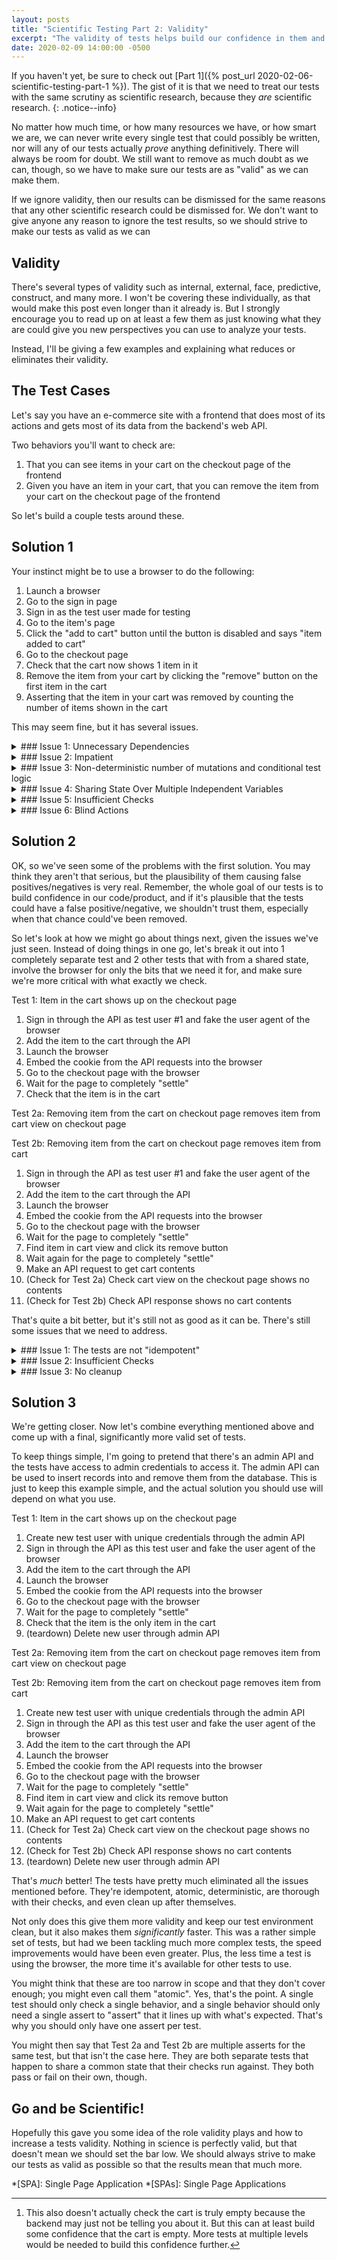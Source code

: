 ```yaml
---
layout: posts
title: "Scientific Testing Part 2: Validity"
excerpt: "The validity of tests helps build our confidence in them and determines the value they add to our test suites. But what does it mean for a test to be 'valid'?"
date: 2020-02-09 14:00:00 -0500
---
```


If you haven't yet, be sure to check out [Part 1]({% post_url 2020-02-06-scientific-testing-part-1 %}). The gist of it is that we need to treat our tests with the same scrutiny as scientific research, because they _are_ scientific research.
{: .notice--info}

No matter how much time, or how many resources we have, or how smart we are, we can never write every single test that could possibly be written, nor will any of our tests actually _prove_ anything definitively. There will always be room for doubt. We still want to remove as much doubt as we can, though, so we have to make sure our tests are as "valid" as we can make them.

If we ignore validity, then our results can be dismissed for the same reasons that any other scientific research could be dismissed for. We don't want to give anyone any reason to ignore the test results, so we should strive to make our tests as valid as we can

## Validity

There's several types of validity such as internal, external, face, predictive, construct, and many more. I won't be covering these individually, as that would make this post even longer than it already is. But I strongly encourage you to read up on at least a few them as just knowing what they are could give you new perspectives you can use to analyze your tests.

Instead, I'll be giving a few examples and explaining what reduces or eliminates their validity.

## The Test Cases

Let's say you have an e-commerce site with a frontend that does most of its actions and gets most of its data from the backend's web API.

Two behaviors you'll want to check are:
1. That you can see items in your cart on the checkout page of the frontend
2. Given you have an item in your cart, that you can remove the item from your cart on the checkout page of the frontend

So let's build a couple tests around these.

## Solution 1

Your instinct might be to use a browser to do the following:

1. Launch a browser
2. Go to the sign in page
3. Sign in as the test user made for testing
4. Go to the item's page
5. Click the "add to cart" button until the button is disabled and says "item added to cart"
6. Go to the checkout page
7. Check that the cart now shows 1 item in it
8. Remove the item from your cart by clicking the "remove" button on the first item in the cart
9. Asserting that the item in your cart was removed by counting the number of items shown in the cart

This may seem fine, but it has several issues.

<details>
<summary markdown='1'>
### Issue 1: Unnecessary Dependencies
</summary>

The browser is used for several steps where it isn't needed, introducing extra dependencies in the frontend. This makes your test susceptible to confounding variables as any part of steps 2-5 could break purely because of frontend bugs unrelated to this specific test. This reduces confidence in the results, because it will fail more often when it shouldn't, so it means less whenever it fails.

You might say "but if those are broken, I'd _want_ that test to fail." But this test isn't about _those_ behaviors, and shouldn't fail because they have bugs (if it can be avoided). Those behaviors should have their _own_ tests.

If those steps are broken because of unrelated frontend bugs, the test wouldn't pass, but that doesn't mean the behavior we actually want to test is broken. For this test, we want to do what we can to actually perform the test, so if we can avoid those problematic dependencies, we should.

In this case, the test could leverage backend's API itself to make the account, find the item, and make the order, using the browser only to sign in and go to the order status page. Technically speaking, it could sign in through the API as well, and just give it's cookie to the browser.

Hitting the DB directly is another options, but typically this is getting too close to implementation as the schemas are usually less stable than the web API, and it would make your test code much more complicated than it needs to be regardless.

These shortcuts can be taken because most websites use a "stateless page-redraw model", where the client is only given a cookie, and the backend manages the state, so when going from one page to another, the client is not retaining any information about the state of the previous page. This means the state of the previous page(s) doesn't usually matter because the client doesn't factor it/them in when getting the resources for and rendering the next page. So as long as the browser has the correct cookie, the next page will always be rendered in the same way regardless of if it went to the previous page(s) itself or not.

It's important that we understand the technologies involved, so that we can know what to test, and how to effectively test those things. We often have numerous tests to write, and only so many resources in addition to needing our tests to be as fast as they can be. We don't want to waste resources if we don't have to.

#### Side Note

There may be situations where the client is managing state on its end beyond just storing a cookie, and it's factoring in the previous page(s) in the next page is rendered, for example, SPAs. For SPAs, this is know as "thin server architecture". 

Most SPAs, however, are designed to mimmick the same end result as those using stateless page-redraw model, using the previous page(s)'s state only to optimize by reducing redundant communication with the backend and storing state on the client suffer using a "state container" that they update and reference as needed. They also tend to be built using third-party frameworks (e.g. React, Redux), and most (not all) of them manage this for you, so it's not something you always need to worry about testing, and you can sometimes test your site with the assumption that it works just like any other site that uses that model.

However, if you're defining logic in your frontend that controls how this state container is managed, you'll likely be responsible for testing parts of that. Much of the tests for this can be performed in the frontend's unit tests, but this can sometimes just be too complex for such a test to be trustworthy (due to things like excessive mocking), so they can just be done as end-to-end tests.

For those that _should_ be tested as end-to-end tests, it's up to you to understand the technologies involved so you can determine where it's plausible for that state management logic to go wrong so you can write the appropriate, targeted test to avoid redundant tests and unnecessary complexity. For example, if a request is cached in your state container, but that request should never be made again anyway (nor any other request that would modify that data in the state container), then there's no reason to be concerned about how future steps might mishandle the cache for that data in the state container, as they shouldn't be modifying that cache beyond that point.

If it truly is a concern, making sure that part of the state container isn't touched during any other operations can be tested fairly easily with frontend unit tests, so using a browser to test that would be an enormous waste of resources and adds unnecessary complexity.

An example that comes to mind is logging in, which could set a cookie and cache some user data in the state container. If you really want to make sure that no other actions would try to modify that cache once it's been set, it's easy to just mock that object in the state container and check that nothing accessed it after performing those other actions.

</details>
<details>
<summary markdown='1'>
### Issue 2: Impatient
</summary>

Whenever using a browser, the potential for race conditions are introduced because the browser largely operates asynchronously from the tests and JavaScript running on the page runs asynchronously as well.

When JavaScript is involved, the browser driver can't automatically know when the page is completely done being changed beyond the `document.readyState` being `complete`, but all that state means is that its initial resources are loaded and the initial DOM is established. But it's quite common for pages to have JavaScript or CSS animations that run after this point. In these cases, the page wouldn't be done changing when the driver lets the tests start interacting with the page. Similarly, even after the page is done being changed initially, more JavaScript can further modify the DOM when the page is interacted with.

If the test doesn't wait for the entire page to "settle" after any change in the DOM is triggered, then anything it does with the page will be non-deterministic because the state of the page (and sometimes even other things) is in flux. The tests should always wait for the page to settle before doing anything with the page or making any judgments against it.

If the tests don't wait, they'll do different things every time they're run because they aren't operating on a consistent state for each step. If the item's page isn't fully loaded when the test tries to click the "add to cart" button, it will throw an error and end the test. If they assert that an item is or isn't in the checkout page's item list before the DOM has "settled", it could result in a false negative or positive.

</details>
<details>
<summary markdown='1'>
### Issue 3: Non-deterministic number of mutations and conditional test logic
</summary>

The test repeatedly clicks the "add to cart" until it can no longer click it any more because it thinks the item has been added to the cart. The problem here isn't just that the test is overeager, but that it isn't making one decisive action only once it knows it can, and is instead making an unknown number of mutations that could have any number of effect on the state of the test subject.

The test should never change what it does based on the state of the test subject, because if the test has to change what it does, then something already isn't happening as expected, so the test can't know what to expect at the end, meaning its results would be meaningless.

The test, in this case, should wait for the page to be completely loaded, then click the button once, and then wait for the button to change before moving on. If the button doesn't change in time, then it means something if wrong and the test can't proceed regardless.

Tests need to be reproducible, which means they need to be deterministic. If you can't reproduce a test the same way every time, then you can't know if the behavior it was meant to test has regressed, because it could be doing something different leading to a different behavior that hasn't regressed.

Even though the driver shouldn't be involved in this step to begin with, I included this because it serves as another good example.

</details>
<details>
<summary markdown='1'>
### Issue 4: Sharing State Over Multiple Independent Variables
</summary>

You can think of test resources (in this context, at least) in terms of 3 categories:

1. Mutable
2. Immutable
3. Pseudo-Immutable

**Mutable resources** are those that are "liable to change". If involved in a test, they should be considered mutated by the test, and thus are tainted or marred by the test. These can result in both false negatives and false positives. As such, they should be discarded after the test.

A resource should be considered "mutable" if it's plausible that any test would modify it. It should be assumed that test order is non-deterministic, so every test should assume that it's responsible for every resource it needs.

That said, it's perfectly fine for multiple tests to share state if:
1. they all would try to reach the exact same state in the exact same way if they were each run individually,
2. none of them would modify it further than any of the others,
3. they could be run in any order without there being any change in the results,
4. and none of them would prevent any of the others from running should they encounter a problem.

Or, to put it more plainly, it's fine when each test would just be checking something different about the same resulting state.

For example, after signing in through the browser, you may be taken to a landing page with numerous things that should be checked independently. All of those checks would meet the criteria above, so we can know that there isn't any risk in allowing them to share state.

**Immutable resources** are those that fundamentally _can't_ be changed, even if you tried to change them. These are completely fine to share between any number of tests, as there's no way for any test to affect any other test through that resource.

**Pseudo-immutable resources** are those which _can_ be changed, but a point is made that they never are. Our tests are perfectly capable of modifying things like database schemas or superuser accounts, but they don't because they have no reason to. These can also be used by any number of tests just like immutable resources, provided they are treated as such.

In this example, both the user and the browser are mutable resources, and are shared between tests. The user has a cart associated with, and the browser has things like history, cookies, caches, etc, and both resources are being modified differently by each test.

Both tests should be using different users and drivers.

</details>
<details>
<summary markdown='1'>
### Issue 5: Insufficient Checks
</summary>

Checking the number of items in the cart does not check that an item was added to the cart. It only checks that you have a certain number of items in the cart. The test should go further and make sure the actual item shown in the cart is the one you tried to add.

Furthermore, simply checking that shopping cart appears empty on the frontend does not actually check that the shopping cart is empty (maybe the frontend assumed it successfully removed the item from the cart through the API). While you should check that the frontend shows no items in the cart, you should also make a request to the API directly to confirm that there's no items in the cart[^1]. This is a good example of where multiple tests can work from the same state.

[^1]: This also doesn't actually check the cart is truly empty because the backend may just not be telling you about it. But this can at least build some confidence that the cart is empty. More tests at multiple levels would be needed to build this confidence further.

</details>
<details>
<summary markdown='1'>
### Issue 6: Blind Actions
</summary>

The second test shouldn't just try to remove the first item it finds in the shopping cart. It should try to find the specific item that was added and remove that one. It's possible the wrong item, or even an extra item, could be in the cart, either because the test performed the wrong actions or because of an actual bug.

If a wrong item is added to the cart, and the test removes that wrong item and then checks that the item it was meant to add isn't in the cart, this would result in a false positive. While this may seem like a valid pass, remember that the test would not have actually achieved its goal of removing the item it wanted to add from the cart, and so it should not pass.

</details>

## Solution 2

OK, so we've seen some of the problems with the first solution. You may think they aren't that serious, but the plausibility of them causing false positives/negatives is very real. Remember, the whole goal of our tests is to build confidence in our code/product, and if it's plausible that the tests could have a false positive/negative, we shouldn't trust them, especially when that chance could've been removed.

So let's look at how we might go about things next, given the issues we've just seen. Instead of doing things in one go, let's break it out into 1 completely separate test and 2 other tests that with from a shared state, involve the browser for only the bits that we need it for, and make sure we're more critical with what exactly we check.

Test 1: Item in the cart shows up on the checkout page

1. Sign in through the API as test user #1 and fake the user agent of the browser
2. Add the item to the cart through the API
3. Launch the browser
4. Embed the cookie from the API requests into the browser
5. Go to the checkout page with the browser
6. Wait for the page to completely "settle"
7. Check that the item is in the cart

Test 2a: Removing item from the cart on checkout page removes item from cart view on checkout page

Test 2b: Removing item from the cart on checkout page removes item from cart

1. Sign in through the API as test user #1 and fake the user agent of the browser
2. Add the item to the cart through the API
3. Launch the browser
4. Embed the cookie from the API requests into the browser
5. Go to the checkout page with the browser
6. Wait for the page to completely "settle"
7. Find item in cart view and click its remove button
8. Wait again for the page to completely "settle"
9. Make an API request to get cart contents
10. (Check for Test 2a) Check cart view on the checkout page shows no contents
11. (Check for Test 2b) Check API response shows no cart contents

That's quite a bit better, but it's still not as good as it can be. There's still some issues that we need to address.

<details>
<summary markdown='1'>
### Issue 1: The tests are not "idempotent"
</summary>

"Idempotent" is a fancy word that sums up quite a lot and is very useful when it comes to talking about test validity. Basically, it means that you can run the same test any number of times, at any point in time, and even run it in parallel with itself without any instance of the step being influenced by any other instance.

That's right! A test shouldn't share state with _itself_.

Even if each test was hard-coded to use a different test user, they would still be using the same user every time they are run. Every time each test gets run, it leaves behind some sort of state, meaning when that test is ran again, it isn't starting from a clean slate. When a test is run in parallel with itself, they could easily step on each other's toes.

The first test is always adding an item to its cart, which means the next time it runs, the item will already be in its cart from the previous iteration. Even if the test was made to try and cleanup the cart after running, something could happen resulting in it not doing so.

If the second test is run in parallel with itself, they could easily wreak havoc on each as they add and remove items from the cart on their own.

The tests need to have a new user every time that was created as that test started. If they are generating their own users every time, they can't possibly share the same cart with another test, even if it's the same test.

</details>
<details>
<summary markdown='1'>
### Issue 2: Insufficient Checks
</summary>

Checking that the item is in the cart is not enough. The expected result is that the cart contains _only_ that item. If there's anything else in the cart, something went wrong and it needs to be investigated.

However unlikely this scenario may seem, consider the issue identified earlier where the test was repeatedly clicking the "add to cart" button. That could've easily caused numerous items to be added to the cart, and it's not unheard of for there to be similar issues caused by the backend.

While we don't want the tests to fail for any old reason, they should still be looking for specific reasons to fail. Tests should expect what is correct; nothing more, nothing less.

</details>

<details>
<summary markdown='1'>
### Issue 3: No cleanup
</summary>

Unless you're dealing with functional processing, tests inherently have to change the state of their test subject. This means there's always the possibility of affecting other tests if they don't clean up after themselves. When dealing with what most consider to be unit tests, this is often taken care of for us by the garbage collection process (assuming the language you're using does automatic garbage collection). But if the tests are doing anything that would leave stuff behind once they're done, then they need to take care to return the system back to a state that's as if they never ran.

Ideally, for every change they make, they should have logic that always allows them to undo it, even in the event of the test failing or a later step throwing an error.

You might be concerned because this means the state will be reset by the time you see the error/failure so you won't be able to dig around to see what caused it. But this shouldn't be a problem for 2 reasons:

1. There should be sufficient logging that allows you to piece together what happened without needing the actual state the error/failure occurred in.
2. The tests should be deterministic, allowing you to just run the test again and jump into a debugger right before/after the error/failure occurs..

It's also easier to do this during the teardown phase, rather than the setup phase, as you can have the tests themselves "track" the actions they've taken as they went, so they can know what needs to be undone. If the tests attempted to cleanup before they run, it could be extremely difficult (requiring complex logic) or even impossible for them to know what they need to do to clean up what other test runs did.

Some frameworks make tracking these actions easier than others (e.g. pytest's yield fixtures or mocha's before/after all/each with nested describes), but the capability is always there.

</details>

## Solution 3

We're getting closer. Now let's combine everything mentioned above and come up with a final, significantly more valid set of tests.

To keep things simple, I'm going to pretend that there's an admin API and the tests have access to admin credentials to access it. The admin API can be used to insert records into and remove them from the database. This is just to keep this example simple, and the actual solution you should use will depend on what you use.

Test 1: Item in the cart shows up on the checkout page

1. Create new test user with unique credentials through the admin API
2. Sign in through the API as this test user and fake the user agent of the browser
3. Add the item to the cart through the API
4. Launch the browser
5. Embed the cookie from the API requests into the browser
6. Go to the checkout page with the browser
7. Wait for the page to completely "settle"
8. Check that the item is the only item in the cart
9. (teardown) Delete new user through admin API

Test 2a: Removing item from the cart on checkout page removes item from cart view on checkout page

Test 2b: Removing item from the cart on checkout page removes item from cart

1. Create new test user with unique credentials through the admin API
2. Sign in through the API as this test user and fake the user agent of the browser
3. Add the item to the cart through the API
4. Launch the browser
5. Embed the cookie from the API requests into the browser
6. Go to the checkout page with the browser
7. Wait for the page to completely "settle"
8. Find item in cart view and click its remove button
9. Wait again for the page to completely "settle"
10. Make an API request to get cart contents
11. (Check for Test 2a) Check cart view on the checkout page shows no contents
12. (Check for Test 2b) Check API response shows no cart contents
13. (teardown) Delete new user through admin API

That's _much_ better! The tests have pretty much eliminated all the issues mentioned before. They're idempotent, atomic, deterministic, are thorough with their checks, and even clean up after themselves.

Not only does this give them more validity and keep our test environment clean, but it also makes them _significantly_ faster. This was a rather simple set of tests, but had we been tackling much more complex tests, the speed improvements would have been even greater. Plus, the less time a test is using the browser, the more time it's available for other tests to use.

You might think that these are too narrow in scope and that they don't cover enough; you might even call them "atomic". Yes, that's the point. A single test should only check a single behavior, and a single behavior should only need a single assert to "assert" that it lines up with what's expected. That's why you should only have one assert per test.

You might then say that Test 2a and Test 2b are multiple asserts for the same test, but that isn't the case here. They are both separate tests that happen to share a common state that their checks run against. They both pass or fail on their own, though.

## Go and be Scientific!

Hopefully this gave you some idea of the role validity plays and how to increase a tests validity. Nothing in science is perfectly valid, but that doesn't mean we should set the bar low. We should always strive to make our tests as valid as possible so that the results mean that much more.

*[SPA]: Single Page Application
*[SPAs]: Single Page Applications
